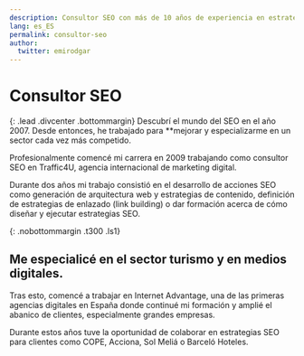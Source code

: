 ```yaml
---
description: Consultor SEO con más de 10 años de experiencia en estrategias digitales.
lang: es_ES
permalink: consultor-seo
author:
  twitter: emirodgar
---
```


# Consultor SEO

{: .lead .divcenter .bottommargin}
Descubrí el mundo del SEO en el año 2007. Desde entonces, he trabajado para **mejorar y especializarme en un sector cada vez más competido.

Profesionalmente comencé mi carrera en 2009 trabajando como consultor SEO en Traffic4U, agencia internacional de marketing digital.

Durante dos años mi trabajo consistió en el desarrollo de acciones SEO como generación de arquitectura web y estrategias de contenido, definición de estrategias de enlazado (link building) o dar formación acerca de cómo diseñar y ejecutar estrategias SEO. 

{: .nobottommargin .t300 .ls1}

## Me especialicé en el sector turismo y en medios digitales.

Tras esto, comencé a trabajar en Internet Advantage, una de las primeras agencias digitales en España donde continué mi formación y amplié el abanico de clientes, especialmente grandes empresas.

Durante estos años tuve la oportunidad de colaborar en estrategias SEO para clientes como COPE, Acciona, Sol Meliá o Barceló Hoteles.
